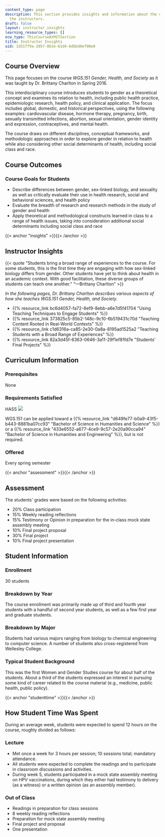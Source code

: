 ```yaml
---
content_type: page
description: This section provides insights and information about the course from
  the instructors.
draft: false
layout: instructor_insights
learning_resource_types: []
ocw_type: ThisCourseAtMITSection
title: Instructor Insights
uid: 1d31ff9a-2057-8b3e-61d4-bdbbd0ef00e0
---
```

## Course Overview

This page focuses on the course _WGS.151 Gender, Health, and Society_ as it was taught by Dr. Brittany Charlton in Spring 2016.

This interdisciplinary course introduces students to gender as a theoretical concept and examines its relation to health, including public health practice, epidemiologic research, health policy, and clinical application. The focus includes global, domestic, and historical perspectives, using the following examples: cardiovascular disease, hormone therapy, pregnancy, birth, sexually transmitted infections, abortion, sexual orientation, gender identity and expression, contraceptives, and mental health.

The course draws on different disciplines, conceptual frameworks, and methodologic approaches in order to explore gender in relation to health while also considering other social determinants of health, including social class and race.

## Course Outcomes

### Course Goals for Students

- Describe differences between gender, sex-linked biology, and sexuality as well as critically evaluate their use in health research, social and behavioral sciences, and health policy
- Evaluate the breadth of research and research methods in the study of gender and health
- Apply theoretical and methodological constructs learned in class to a range of health issues, taking into consideration additional social determinants including social class and race

{{< anchor "insights" >}}{{< /anchor >}}

## Instructor Insights

{{< quote "Students bring a broad range of experiences to the course. For some students, this is the first time they are engaging with how sex-linked biology differs from gender. Other students have yet to think about health in an academic context. With good facilitation, these diverse groups of students can teach one another." "—Brittany Charlton" >}}

_In the following pages, Dr. Brittany Charlton describes various aspects of how she teaches WGS.151 Gender, Health, and Society._

- {{% resource_link bc6d4057-fa72-8ef9-8ebb-a6e7d5f41704 "Using Teaching Techniques to Engage Students" %}}
- {{% resource_link 373825c5-85b2-148c-9c10-6b519431c70d "Teaching Content Rooted in Real-World Contexts" %}}
- {{% resource_link c1d6316a-ca85-2e30-0a8a-8195ad1525a2 "Teaching Students with a Broad Range of Experiences" %}}
- {{% resource_link 82a3d45f-6363-0646-3a11-29f1ef81fd7e "Students’ Final Projects" %}}

## Curriculum Information

### Prerequisites

None

### Requirements Satisfied

HASS ![](/images/educator/icon-question-hass.png)

WGS.151 can be applied toward a {{% resource_link "d649fe77-b0a9-43f5-b443-8881ba07cc93" "Bachelor of Science in Humanities and Science" %}} or a {{% resource_link "433e6552-a677-4ce9-9c57-2e20a90cca94" "Bachelor of Science in Humanities and Engineering" %}}, but is not required.

### Offered

Every spring semester

{{< anchor "assessment" >}}{{< /anchor >}}

## Assessment

The students' grades were based on the following activities:

- 20% Class participation
- 15% Weekly reading reflections
- 15% Testimony or Opinion in preparation for the in-class mock state assembly meeting
- 10% Final project proposal
- 30% Final project
- 10% Final project presentation

## Student Information

### Enrollment

30 students

### Breakdown by Year

The course enrollment was primarily made up of third and fourth year students with a handful of second year students, as well as a few first year and graduate students.

### Breakdown by Major

Students had various majors ranging from biology to chemical engineering to computer science. A number of students also cross-registered from Wellesley College.

### Typical Student Background

This was the first Women and Gender Studies course for about half of the students. About a third of the students expressed an interest in pursuing some kind of career related to the course material (e.g., medicine, public health, public policy).

{{< anchor "studenttime" >}}{{< /anchor >}}

## How Student Time Was Spent

During an average week, students were expected to spend 12 hours on the course, roughly divided as follows:

### Lecture

- Met once a week for 3 hours per session; 10 sessions total; mandatory attendance.
- All students were expected to complete the readings and to participate in classroom discussions and activities.
- During week 5, students participated in a mock state assembly meeting on HPV vaccinations, during which they either had testimony to delivery (as a witness) or a written opinion (as an assembly member).

### Out of Class

- Readings in preparation for class sessions
- 8 weekly reading reflections
- Preparation for mock state assembly meeting
- Final project and proposal
- One presentation